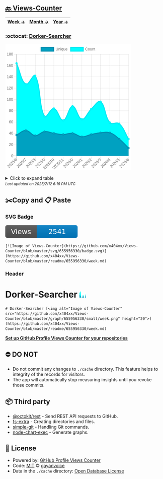 ## [🔙 Views-Counter](https://github.com/x404xx/Views-Counter)
| [**Week →**](https://github.com/x404xx/Views-Counter/blob/master/readme/655956330/week.md) | [**Month →**](https://github.com/x404xx/Views-Counter/blob/master/readme/655956330/month.md) | [**Year →**](https://github.com/x404xx/Views-Counter/blob/master/readme/655956330/year.md) |
| ---- | ---- | ----- |
### :octocat: [Dorker-Searcher](https://github.com/x404xx/Dorker-Searcher)
![Image of Views-Counter](https://github.com/x404xx/Views-Counter/blob/master/graph/655956330/large/year.png)

<details>
	<summary>Click to expand table</summary>
	<h2>:calendar: Year Page Views Table</h2>
<table>
	<tr>
		<th>
			Last Updated
		</th>
		<th>
			Unique
		</th>
		<th>
			Count
		</th>
	</tr>
	<tr>
		<td>
			<code>2025/7/1</code>
		</td>
		<td>
			<code>14</code>
		</td>
		<td>
			<code>30</code>
		</td>
	</tr>
	<tr>
		<td>
			<code>2025/6/1</code>
		</td>
		<td>
			<code>30</code>
		</td>
		<td>
			<code>57</code>
		</td>
	</tr>
	<tr>
		<td>
			<code>2025/5/1</code>
		</td>
		<td>
			<code>41</code>
		</td>
		<td>
			<code>59</code>
		</td>
	</tr>
	<tr>
		<td>
			<code>2025/4/1</code>
		</td>
		<td>
			<code>41</code>
		</td>
		<td>
			<code>96</code>
		</td>
	</tr>
	<tr>
		<td>
			<code>2025/3/1</code>
		</td>
		<td>
			<code>38</code>
		</td>
		<td>
			<code>83</code>
		</td>
	</tr>
	<tr>
		<td>
			<code>2025/2/1</code>
		</td>
		<td>
			<code>34</code>
		</td>
		<td>
			<code>65</code>
		</td>
	</tr>
	<tr>
		<td>
			<code>2025/1/1</code>
		</td>
		<td>
			<code>40</code>
		</td>
		<td>
			<code>88</code>
		</td>
	</tr>
	<tr>
		<td>
			<code>2024/12/1</code>
		</td>
		<td>
			<code>38</code>
		</td>
		<td>
			<code>63</code>
		</td>
	</tr>
	<tr>
		<td>
			<code>2024/11/1</code>
		</td>
		<td>
			<code>40</code>
		</td>
		<td>
			<code>84</code>
		</td>
	</tr>
	<tr>
		<td>
			<code>2024/10/1</code>
		</td>
		<td>
			<code>43</code>
		</td>
		<td>
			<code>70</code>
		</td>
	</tr>
	<tr>
		<td>
			<code>2024/9/1</code>
		</td>
		<td>
			<code>36</code>
		</td>
		<td>
			<code>142</code>
		</td>
	</tr>
	<tr>
		<td>
			<code>2024/8/1</code>
		</td>
		<td>
			<code>45</code>
		</td>
		<td>
			<code>127</code>
		</td>
	</tr>
	<tr>
		<td>
			<code>2024/7/1</code>
		</td>
		<td>
			<code>37</code>
		</td>
		<td>
			<code>164</code>
		</td>
	</tr>
</table>

</details>
<small><i>Last updated on 2025/7/12 6:16 PM UTC</i></small>

## ✂️Copy and 📋 Paste
### SVG Badge
[![Image of Views-Counter](https://github.com/x404xx/Views-Counter/blob/master/svg/655956330/badge.svg)](https://github.com/x404xx/Views-Counter/blob/master/readme/655956330/week.md)
```readme
[![Image of Views-Counter](https://github.com/x404xx/Views-Counter/blob/master/svg/655956330/badge.svg)](https://github.com/x404xx/Views-Counter/blob/master/readme/655956330/week.md)
```
### Header
# Dorker-Searcher [<img alt="Image of Views-Counter" src="https://github.com/x404xx/Views-Counter/blob/master/graph/655956330/small/week.png" height="20">](https://github.com/x404xx/Views-Counter/blob/master/readme/655956330/week.md)
```readme
# Dorker-Searcher [<img alt="Image of Views-Counter" src="https://github.com/x404xx/Views-Counter/blob/master/graph/655956330/small/week.png" height="20">](https://github.com/x404xx/Views-Counter/blob/master/readme/655956330/week.md)
```
[**Set up GitHub Profile Views Counter for your repositories**](https://github.com/gayanvoice/github-profile-views-counter)
## ⛔ DO NOT
- Do not commit any changes to `./cache` directory. This feature helps to integrity of the records for visitors.
- The app will automatically stop measuring insights until you revoke those commits.
## 📦 Third party

- [@octokit/rest](https://www.npmjs.com/package/@octokit/rest) - Send REST API requests to GitHub.
- [fs-extra](https://www.npmjs.com/package/fs-extra) - Creating directories and files.
- [simple-git](https://www.npmjs.com/package/simple-git) - Handling Git commands.
- [node-chart-exec](https://www.npmjs.com/package/node-chart-exec) - Generate graphs.
## 📄 License
- Powered by: [GitHub Profile Views Counter](https://github.com/gayanvoice/github-profile-views-counter)
- Code: [MIT](./LICENSE) © [gayanvoice](https://github.com/gayanvoice/github-profile-views-counter)
- Data in the `./cache` directory: [Open Database License](https://opendatacommons.org/licenses/odbl/1-0/)